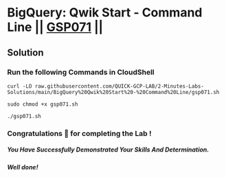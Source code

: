 # BigQuery: Qwik Start - Command Line || [GSP071](https://www.cloudskillsboost.google/focuses/577?parent=catalog) ||

## Solution 

### Run the following Commands in CloudShell
```
curl -LO raw.githubusercontent.com/QUICK-GCP-LAB/2-Minutes-Labs-Solutions/main/BigQuery%20Qwik%20Start%20-%20Command%20Line/gsp071.sh

sudo chmod +x gsp071.sh

./gsp071.sh
```

### Congratulations 🎉 for completing the Lab !

##### *You Have Successfully Demonstrated Your Skills And Determination.*

#### *Well done!*

